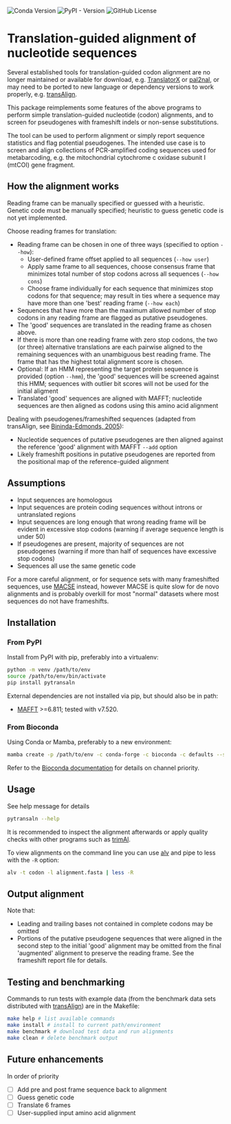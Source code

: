 ![Conda Version](https://img.shields.io/conda/v/bioconda/pytransaln)
![PyPI - Version](https://img.shields.io/pypi/v/pytransaln)
![GitHub License](https://img.shields.io/github/license/monagrland/pytransaln)

Translation-guided alignment of nucleotide sequences
====================================================

Several established tools for translation-guided codon alignment are no longer
maintained or available for download, e.g.
[TranslatorX](https://doi.org/10.1093/nar/gkq291) or
[pal2nal](https://www.bork.embl.de/pal2nal/), or may need to be ported to new
language or dependency versions to work properly, e.g.
[transAlign](https://uol.de/systematik-evolutionsbiologie/programme).

This package reimplements some features of the above programs to perform simple
translation-guided nucleotide (codon) alignments, and to screen for pseudogenes
with frameshift indels or non-sense substitutions.

The tool can be used to perform alignment or simply report sequence statistics
and flag potential pseudogenes. The intended use case is to screen and align
collections of PCR-amplified coding sequences used for metabarcoding, e.g. the
mitochondrial cytochrome c oxidase subunit I (mtCOI) gene fragment.


## How the alignment works

Reading frame can be manually specified or guessed with a heuristic. Genetic
code must be manually specified; heuristic to guess genetic code is not yet
implemented.

Choose reading frames for translation:
* Reading frame can be chosen in one of three ways (specified to option `--how`):
  * User-defined frame offset applied to all sequences (`--how user`)
  * Apply same frame to all sequences, choose consensus frame that minimizes
    total number of stop codons across all sequences (`--how cons`)
  * Choose frame individually for each sequence that minimizes stop codons for
    that sequence; may result in ties where a sequence may have more than one
    'best' reading frame (`--how each`)
* Sequences that have more than the maximum allowed number of stop codons in
  any reading frame are flagged as putative pseudogenes. 
* The 'good' sequences are translated in the reading frame as chosen above.
* If there is more than one reading frame with zero stop codons, the two (or
  three) alternative translations are each pairwise aligned to the remaining
  sequences with an unambiguous best reading frame. The frame that has the
  highest total alignment score is chosen.
* Optional: If an HMM representing the target protein sequence is provided
  (option `--hmm`), the 'good' sequences will be screened against this HMM;
  sequences with outlier bit scores will not be used for the initial aligment
* Translated 'good' sequences are aligned with MAFFT; nucleotide sequences are
  then aligned as codons using this amino acid alignment

Dealing with pseudogenes/frameshifted sequences (adapted from transAlign, see
[Bininda-Edmonds, 2005](https://doi.org/10.1186/1471-2105-6-156)):
* Nucleotide sequences of putative pseudogenes are then aligned against the
  reference 'good' alignment with MAFFT `--add` option
* Likely frameshift positions in putative pseudogenes are reported from the
  positional map of the reference-guided alignment


## Assumptions

* Input sequences are homologous
* Input sequences are protein coding sequences without introns or untranslated
  regions
* Input sequences are long enough that wrong reading frame will be evident in
  excessive stop codons (warning if average sequence length is under 50)
* If pseudogenes are present, majority of sequences are not pseudogenes
  (warning if more than half of sequences have excessive stop codons)
* Sequences all use the same genetic code

For a more careful alignment, or for sequence sets with many frameshifted
sequences, use [MACSE](https://www.agap-ge2pop.org/macse/) instead, however
MACSE is quite slow for de novo alignments and is probably overkill for most
"normal" datasets where most sequences do not have frameshifts.


## Installation


### From PyPI

Install from PyPI with pip, preferably into a virtualenv:

```bash
python -m venv /path/to/env
source /path/to/env/bin/activate
pip install pytransaln
```

External dependencies are not installed via pip, but should also be in path:
* [MAFFT](https://mafft.cbrc.jp/alignment/software/) >=6.811; tested with v7.520.


### From Bioconda

Using Conda or Mamba, preferably to a new environment:

```bash
mamba create -p /path/to/env -c conda-forge -c bioconda -c defaults --strict-channel-priority pytransaln
```

Refer to the [Bioconda documentation](https://bioconda.github.io/#usage) for
details on channel priority.


## Usage

See help message for details

```bash
pytransaln --help
```

It is recommended to inspect the alignment afterwards or apply quality checks
with other programs such as [trimAl](http://trimal.cgenomics.org/).

To view alignments on the command line you can use
[alv](https://github.com/arvestad/alv) and pipe to less with the `-R` option:

```bash
alv -t codon -l alignment.fasta | less -R
```


## Output alignment

Note that:
* Leading and trailing bases not contained in complete codons may be omitted
* Portions of the putative pseudogene sequences that were aligned in the second
  step to the initial 'good' alignment may be omitted from the final
  'augmented' alignment to preserve the reading frame. See the frameshift
  report file for details.


## Testing and benchmarking

Commands to run tests with example data (from the benchmark data sets
distributed with
[transAlign](https://uol.de/systematik-evolutionsbiologie/programme)) are in
the Makefile:

```bash
make help # list available commands
make install # install to current path/environment
make benchmark # download test data and run alignments
make clean # delete benchmark output
```


## Future enhancements

In order of priority

- [ ] Add pre and post frame sequence back to alignment
- [ ] Guess genetic code
- [ ] Translate 6 frames
- [ ] User-supplied input amino acid alignment

